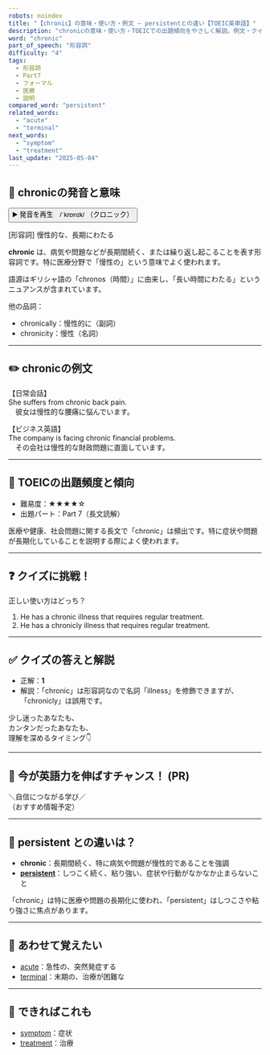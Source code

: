 ```yaml
---
robots: noindex
title: "【chronic】の意味・使い方・例文 ― persistentとの違い【TOEIC英単語】"
description: "chronicの意味・使い方・TOEICでの出題傾向をやさしく解説。例文・クイズ付きでpersistentとの違いもわかりやすく学べます。"
word: "chronic"
part_of_speech: "形容詞"
difficulty: "4"
tags:
  - 形容詞
  - Part7
  - フォーマル
  - 医療
  - 説明
compared_word: "persistent"
related_words:
  - "acute"
  - "terminal"
next_words:
  - "symptom"
  - "treatment"
last_update: "2025-05-04"
---
```


## 🔰 chronicの発音と意味

<button class="play-audio" onclick="playTTS('chronic')">
  <span class="play-audio-main">
    ▶️ 発音を再生　/ˈkrɒnɪk/
  </span>
  <span class="play-audio-sub">
    （クロニック）
  </span>
</button>

[形容詞] 慢性的な、長期にわたる

**chronic** は、病気や問題などが長期間続く、または繰り返し起こることを表す形容詞です。特に医療分野で「慢性の」という意味でよく使われます。

語源はギリシャ語の「chronos（時間）」に由来し、「長い時間にわたる」というニュアンスが含まれています。

他の品詞：  
- chronically：慢性的に（副詞）
- chronicity：慢性（名詞）

---

## ✏️ chronicの例文

【日常会話】  
She suffers from chronic back pain.  
　彼女は慢性的な腰痛に悩んでいます。

【ビジネス英語】  
The company is facing chronic financial problems.  
　その会社は慢性的な財政問題に直面しています。

---

## 🎯 TOEICの出題頻度と傾向

- 難易度：★★★★☆
- 出題パート：Part 7（長文読解）

医療や健康、社会問題に関する長文で「chronic」は頻出です。特に症状や問題が長期化していることを説明する際によく使われます。

---

## ❓ クイズに挑戦！

正しい使い方はどっち？

1. He has a chronic illness that requires regular treatment.  
2. He has a chronicly illness that requires regular treatment.

---

## ✅ クイズの答えと解説

- 正解：**1**
- 解説：「chronic」は形容詞なので名詞「illness」を修飾できますが、「chronicly」は誤用です。

少し迷ったあなたも、  
カンタンだったあなたも、  
理解を深めるタイミング👇️

---

## 🚀 今が英語力を伸ばすチャンス！ (PR)

<div class="info-center">
＼自信につながる学び／<br>  
（おすすめ情報予定）
</div>

---

## 🤔  persistent との違いは？

- **chronic**：長期間続く、特に病気や問題が慢性的であることを強調
- **[persistent](/persistent)**：しつこく続く、粘り強い、症状や行動がなかなか止まらないこと

「chronic」は特に医療や問題の長期化に使われ、「persistent」はしつこさや粘り強さに焦点があります。

---

## 🧩 あわせて覚えたい

- [acute](/acute)：急性の、突然発症する
- [terminal](/terminal)：末期の、治療が困難な

---

## 📖 できればこれも

- [symptom](/symptom)：症状
- [treatment](/treatment)：治療

<!-- cvid: aid07_bid18 -->
